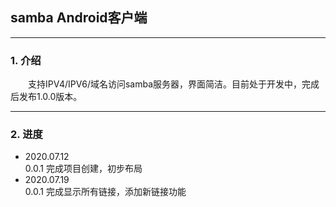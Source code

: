 ## samba Android客户端
---

### 1. 介绍 

&emsp;&emsp;支持IPV4/IPV6/域名访问samba服务器，界面简洁。目前处于开发中，完成后发布1.0.0版本。


---
### 2. 进度

+ 2020.07.12  
    0.0.1 完成项目创建，初步布局
+ 2020.07.19  
    0.0.1 完成显示所有链接，添加新链接功能

